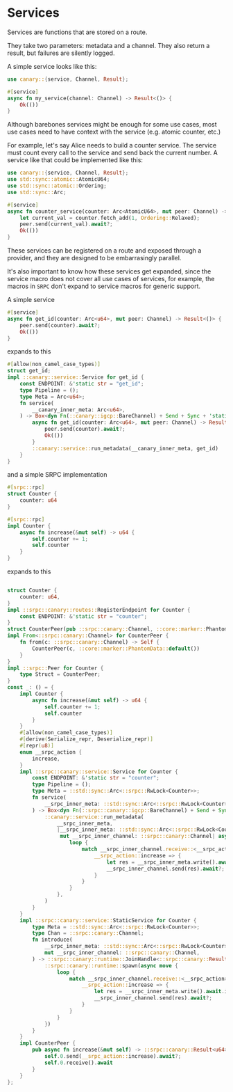 # Services

Services are functions that are stored on a route.

They take two parameters: metadata and a channel.
They also return a result, but failures are silently logged.

A simple service looks like this:
```rust , no_run
use canary::{service, Channel, Result};

#[service]
async fn my_service(channel: Channel) -> Result<()> {
    Ok(())
}
```

Although barebones services might be enough for some use cases,
most use cases need to have context with the service (e.g. atomic counter, etc.)

For example, let's say Alice needs to build a counter service.
The service must count every call to the service and send back the current number.
A service like that could be implemented like this:
```rust , no_run
use canary::{service, Channel, Result};
use std::sync::atomic::AtomicU64;
use std::sync::atomic::Ordering;
use std::sync::Arc;

#[service]
async fn counter_service(counter: Arc<AtomicU64>, mut peer: Channel) -> Result<()> {
    let current_val = counter.fetch_add(1, Ordering::Relaxed);
    peer.send(current_val).await?;
    Ok(())
}
```

These services can be registered on a route and exposed through a provider,
and they are designed to be embarrasingly parallel.

It's also important to know how these services get expanded, since the service macro does not cover all
use cases of services, for example, the macros in `SRPC` don't expand to service macros for generic support.

A simple service
```rust , no_run
#[service]
async fn get_id(counter: Arc<u64>, mut peer: Channel) -> Result<()> {
    peer.send(counter).await?;
    Ok(())
}
```

expands to this
```rust , no_run
#[allow(non_camel_case_types)]
struct get_id;
impl ::canary::service::Service for get_id {
    const ENDPOINT: &'static str = "get_id";
    type Pipeline = ();
    type Meta = Arc<u64>;
    fn service(
        __canary_inner_meta: Arc<u64>,
    ) -> Box<dyn Fn(::canary::igcp::BareChannel) + Send + Sync + 'static> {
        async fn get_id(counter: Arc<u64>, mut peer: Channel) -> Result<()> {
            peer.send(counter).await?;
            Ok(())
        }
        ::canary::service::run_metadata(__canary_inner_meta, get_id)
    }
}
```

and a simple SRPC implementation
```rust , no_run
#[srpc::rpc]
struct Counter {
    counter: u64
}

#[srpc::rpc]
impl Counter {
    async fn increase(&mut self) -> u64 {
        self.counter += 1;
        self.counter
    }
}
```

expands to this

```rust

struct Counter {
    counter: u64,
}
impl ::srpc::canary::routes::RegisterEndpoint for Counter {
    const ENDPOINT: &'static str = "counter";
}
struct CounterPeer(pub ::srpc::canary::Channel, ::core::marker::PhantomData<()>);
impl From<::srpc::canary::Channel> for CounterPeer {
    fn from(c: ::srpc::canary::Channel) -> Self {
        CounterPeer(c, ::core::marker::PhantomData::default())
    }
}
impl ::srpc::Peer for Counter {
    type Struct = CounterPeer;
}
const _: () = {
    impl Counter {
        async fn increase(&mut self) -> u64 {
            self.counter += 1;
            self.counter
        }
    }
    #[allow(non_camel_case_types)]
    #[derive(Serialize_repr, Deserialize_repr)]
    #[repr(u8)]
    enum __srpc_action {
        increase,
    }
    impl ::srpc::canary::service::Service for Counter {
        const ENDPOINT: &'static str = "counter";
        type Pipeline = ();
        type Meta = ::std::sync::Arc<::srpc::RwLock<Counter>>;
        fn service(
            __srpc_inner_meta: ::std::sync::Arc<::srpc::RwLock<Counter>>,
        ) -> Box<dyn Fn(::srpc::canary::igcp::BareChannel) + Send + Sync + 'static> {
            ::canary::service::run_metadata(
                __srpc_inner_meta,
                |__srpc_inner_meta: ::std::sync::Arc<::srpc::RwLock<Counter>>,
                 mut __srpc_inner_channel: ::srpc::canary::Channel| async move {
                    loop {
                        match __srpc_inner_channel.receive::<__srpc_action>().await? {
                            __srpc_action::increase => {
                                let res = __srpc_inner_meta.write().await.increase().await;
                                __srpc_inner_channel.send(res).await?;
                            }
                        }
                    }
                },
            )
        }
    }
    impl ::srpc::canary::service::StaticService for Counter {
        type Meta = ::std::sync::Arc<::srpc::RwLock<Counter>>;
        type Chan = ::srpc::canary::Channel;
        fn introduce(
            __srpc_inner_meta: ::std::sync::Arc<::srpc::RwLock<Counter>>,
            mut __srpc_inner_channel: ::srpc::canary::Channel,
        ) -> ::srpc::canary::runtime::JoinHandle<::srpc::canary::Result<()>> {
            ::srpc::canary::runtime::spawn(async move {
                loop {
                    match __srpc_inner_channel.receive::<__srpc_action>().await? {
                        __srpc_action::increase => {
                            let res = __srpc_inner_meta.write().await.increase().await;
                            __srpc_inner_channel.send(res).await?;
                        }
                    }
                }
            })
        }
    }
    impl CounterPeer {
        pub async fn increase(&mut self) -> ::srpc::canary::Result<u64> {
            self.0.send(__srpc_action::increase).await?;
            self.0.receive().await
        }
    }
};
```

